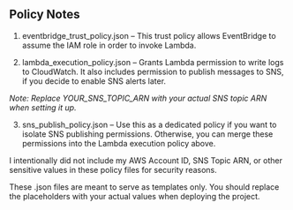 ## Policy Notes

1. eventbridge_trust_policy.json – This trust policy allows EventBridge to assume the IAM role in order to invoke Lambda.

2. lambda_execution_policy.json – Grants Lambda permission to write logs to CloudWatch. It also includes permission to publish messages to SNS, if you decide to enable SNS alerts later.

 _Note: Replace YOUR_SNS_TOPIC_ARN with your actual SNS topic ARN when setting it up._

3. sns_publish_policy.json – Use this as a dedicated policy if you want to isolate SNS publishing permissions. Otherwise, you can merge these permissions into the Lambda execution policy above.

I intentionally did not include my AWS Account ID, SNS Topic ARN, or other sensitive values in these policy files for security reasons.

These .json files are meant to serve as templates only. You should replace the placeholders with your actual values when deploying the project.

